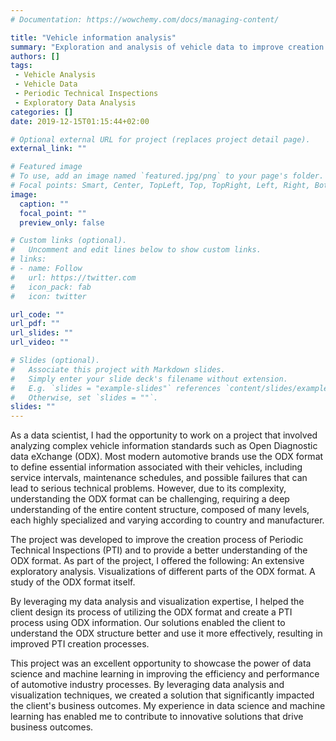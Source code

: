 ```yaml
---
# Documentation: https://wowchemy.com/docs/managing-content/

title: "Vehicle information analysis"
summary: "Exploration and analysis of vehicle data to improve creation process of Periodic Technical Inspections."
authors: []
tags:
 - Vehicle Analysis
 - Vehicle Data
 - Periodic Technical Inspections
 - Exploratory Data Analysis
categories: []
date: 2019-12-15T01:15:44+02:00

# Optional external URL for project (replaces project detail page).
external_link: ""

# Featured image
# To use, add an image named `featured.jpg/png` to your page's folder.
# Focal points: Smart, Center, TopLeft, Top, TopRight, Left, Right, BottomLeft, Bottom, BottomRight.
image:
  caption: ""
  focal_point: ""
  preview_only: false

# Custom links (optional).
#   Uncomment and edit lines below to show custom links.
# links:
# - name: Follow
#   url: https://twitter.com
#   icon_pack: fab
#   icon: twitter

url_code: ""
url_pdf: ""
url_slides: ""
url_video: ""

# Slides (optional).
#   Associate this project with Markdown slides.
#   Simply enter your slide deck's filename without extension.
#   E.g. `slides = "example-slides"` references `content/slides/example-slides.md`.
#   Otherwise, set `slides = ""`.
slides: ""
---
```


As a data scientist, I had the opportunity to work on a project that involved analyzing complex vehicle information standards such as Open Diagnostic data eXchange (ODX). Most modern automotive brands use the ODX format to define essential information associated with their vehicles, including service intervals, maintenance schedules, and possible failures that can lead to serious technical problems. However, due to its complexity, understanding the ODX format can be challenging, requiring a deep understanding of the entire content structure, composed of many levels, each highly specialized and varying according to country and manufacturer.

The project was developed to improve the creation process of Periodic Technical Inspections (PTI) and to provide a better understanding of the ODX format. As part of the project, I offered the following:
An extensive exploratory analysis.
Visualizations of different parts of the ODX format.
A study of the ODX format itself.

By leveraging my data analysis and visualization expertise, I helped the client design its process of utilizing the ODX format and create a PTI process using ODX information. Our solutions enabled the client to understand the ODX structure better and use it more effectively, resulting in improved PTI creation processes.

This project was an excellent opportunity to showcase the power of data science and machine learning in improving the efficiency and performance of automotive industry processes. By leveraging data analysis and visualization techniques, we created a solution that significantly impacted the client's business outcomes. My experience in data science and machine learning has enabled me to contribute to innovative solutions that drive business outcomes. 
